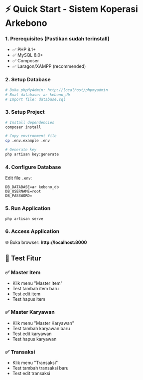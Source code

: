 # ⚡ Quick Start - Sistem Koperasi Arkebono

### 1. **Prerequisites** (Pastikan sudah terinstall)
- ✅ PHP 8.1+
- ✅ MySQL 8.0+
- ✅ Composer
- ✅ Laragon/XAMPP (recommended)

### 2. **Setup Database**
```bash
# Buka phpMyAdmin: http://localhost/phpmyadmin
# Buat database: ar kebono_db
# Import file: database.sql
```

### 3. **Setup Project**
```bash
# Install dependencies
composer install

# Copy environment file
cp .env.example .env

# Generate key
php artisan key:generate
```

### 4. **Configure Database**
Edit file `.env`:
```env
DB_DATABASE=ar kebono_db
DB_USERNAME=root
DB_PASSWORD=
```

### 5. **Run Application**
```bash
php artisan serve
```

### 6. **Access Application**
🌐 Buka browser: **http://localhost:8000**

## 🎯 Test Fitur

### ✅ **Master Item**
- Klik menu "Master Item"
- Test tambah item baru
- Test edit item
- Test hapus item

### ✅ **Master Karyawan**
- Klik menu "Master Karyawan"
- Test tambah karyawan baru
- Test edit karyawan
- Test hapus karyawan

### ✅ **Transaksi**
- Klik menu "Transaksi"
- Test tambah transaksi baru
- Test edit transaksi

